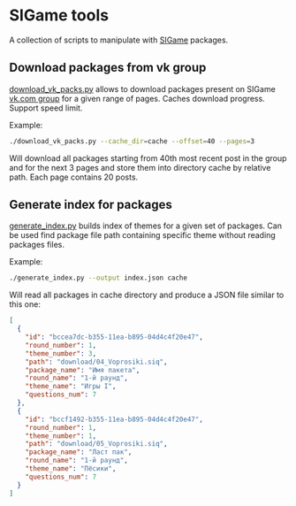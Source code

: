 # SIGame tools

A collection of scripts to manipulate with [SIGame](https://vladimirkhil.com/si/game) packages.

## Download packages from vk group

[download_vk_packs.py](download_vk_packs.py) allows to download packages present on
SIGame [vk.com group](https://vk.com/topic-135725718_34975471) for a given range of pages.
Caches download progress. Support speed limit.

Example:

```bash
./download_vk_packs.py --cache_dir=cache --offset=40 --pages=3
```

Will download all packages starting from 40th most recent post in the group and for the next 3 pages
and store them into directory cache by relative path. Each page contains 20 posts.

## Generate index for packages

[generate_index.py](generate_index.py) builds index of themes for a given set of packages.
Can be used find package file path containing specific theme without reading packages files.

Example:

```bash
./generate_index.py --output index.json cache
```

Will read all packages in cache directory and produce a JSON file similar to this one:

```json
[
  {
    "id": "bccea7dc-b355-11ea-b895-04d4c4f20e47",
    "round_number": 1,
    "theme_number": 3,
    "path": "download/04_Voprosiki.siq",
    "package_name": "Имя пакета",
    "round_name": "1-й раунд",
    "theme_name": "Игры I",
    "questions_num": 7
  },
  {
    "id": "bccf1492-b355-11ea-b895-04d4c4f20e47",
    "round_number": 1,
    "theme_number": 1,
    "path": "download/05_Voprosiki.siq",
    "package_name": "Ласт пак",
    "round_name": "1-й раунд",
    "theme_name": "Пёсики",
    "questions_num": 7
  }
]
```
